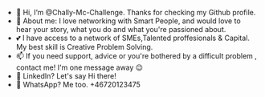 - 👋 Hi, I’m @Chally-Mc-Challenge. Thanks for checking my Github profile.
- 👀 About me: I love networking with Smart People, and would love to hear your story, what you do and what you're passioned about.
- 💕 I have access to a network of SMEs,Talented proffesionals & Capital. My best skill is Creative Problem Solving.  
- 📫 If you need support, advice or you're bothered by a difficult problem , contact me! I'm one message away 😉
- 🔗 LinkedIn? Let's say Hi there!
- 🤙 WhatsApp? Me too. +46720123475
